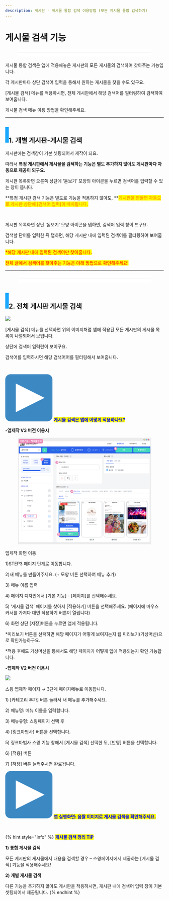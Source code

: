 ```yaml
---
description: 게시판 - 게시물 통합 검색 이용방법 (모든 게시물 통합 검색하기)
---
```


# 게시물 검색 기능

<figure><img src="../../../.gitbook/assets/구분선 (4) (1).PNG" alt=""><figcaption></figcaption></figure>

게시물 통합 검색은 앱에 적용해놓은 게시판의  모든 게시물의 검색하여 찾아주는 기능입니다.

각 게시판마다 상단 검색어 입력을 통해서 원하는 게시물을 찾을 수도 있구요.

\[게시물 검색] 메뉴를 적용하시면, 전체 게시판에서 해당 검색어를 필터링하여 검색하여 보여줍니다.

게시물 검색 메뉴 이용 방법을 확인해주세요.

***

## &#x20;![](<../../../.gitbook/assets/image (2) (1).png>)1. 개별 게시판-게시물 검색

게시판에는 검색창이 기본 셋팅되어서 제작이 되요.

따라서 **특정 게시판에서 게시물을 검색하는 기능은 별도 추가하지 않아도 게시판마다 자동으로 제공이 되구요.**

게시판 목록화면 오른쪽 상단에 ‘돋보기’ 모양의 아이콘을 누르면 검색어를 입력할 수 있는 창이 뜹니다.

**특정 게시판 검색 기능은 별도로 기능을 적용하지 않아도, **<mark style="color:orange;">**게시판을 만들면 자동으로 게시판 상단에 \[검색어 입력]이 배치됩니다.**</mark>&#x20;

<div align="left">

<img src="https://wp.swing2app.co.kr/wp-content/uploads/2018/09/%EA%B2%8C%EC%8B%9C%EB%AC%BC%EA%B2%80%EC%83%89NEW1.png" alt="">

</div>

게시판 목록화면 상단 ‘돋보기’ 모양 아이콘을 탭하면, 검색어 입력 창이 뜨구요.

검색할 단어를 입력한 뒤 탭하면, 해당 게시판 내에 입력된 검색어를 필터링하여 보여줍니다.

<mark style="color:red;">\*해당 게시판 내에 입력된 검색어만 찾아줍니다.</mark>

<mark style="color:red;">전체 글에서 검색어를 찾아주는 기능은 아래 방법으로 확인해주세요!</mark>

***

<figure><img src="../../../.gitbook/assets/구분선 (4) (1).PNG" alt=""><figcaption></figcaption></figure>

## &#x20;![](<../../../.gitbook/assets/image (2) (1).png>)2. 전체 게시판 게시물 검색

![](https://wp.swing2app.co.kr/wp-content/uploads/2018/09/%EA%B2%8C%EC%8B%9C%EB%AC%BC%EA%B2%80%EC%83%892.png)

\[게시물 검색] 메뉴를 선택하면 위의 이미지처럼 앱에 적용된 모든 게시판의 게시물 목록이 나열되어서 보입니다.

상단에 검색어 입력란이 보이구요.

검색어를 입력하시면 해당 검색어어를 필터링해서 보여줍니다.

**​**

<img src="../../../.gitbook/assets/image (9).png" alt="" data-size="line"> <mark style="color:blue;">**게시물 검색은 앱에 어떻게 적용하나요?**</mark>

**-앱제작 V3 버전 이용시**

<figure><img src="../../../.gitbook/assets/게시물검색.png" alt=""><figcaption></figcaption></figure>

앱제작 화면 이동

1\)STEP3 페이지 단계로 이동합니다.

2\)새 메뉴를 만들어주세요. (+ 모양 버튼 선택하여 메뉴 추가)

3\) 메뉴 이름 입력

4\) 페이지 디자인에서 \[기본 기능] - \[페이지]를 선택해주세요.&#x20;

5\) ‘게시물 검색’ 페이지를 찾아서 \[적용하기] 버튼을 선택해주세요. (페이지에 마우스 커서를 가져다 대면 적용하기 버튼이 열립니다)

6\) 화면 상단 \[저장]버튼을 누르면 앱에 적용됩니다.

\*미리보기 버튼을 선택하면 해당 페이지가 어떻게 보여지는지 웹 미리보기(가상머신)으로 확인가능하구요.

\*적용 후에도 가상머신을 통해서도 해당 페이지가 어떻게 앱에 적용되는지 확인 가능합니다.



**-앱제작 V2 버전 이용시**

![](https://wp.swing2app.co.kr/wp-content/uploads/2019/06/%EA%B2%8C%EC%8B%9C%EB%AC%BC%EA%B2%80%EC%83%89-NEW1.png)

스윙 앱제작 페이지 → 3단계 페이지메뉴로 이동합니다.

1\) \[카테고리 추가] 버튼 눌러서 새 메뉴를 추가해주세요.

2\) 메뉴명: 메뉴 이름을 입력합니다.&#x20;

3\) 메뉴유형: 스윙페이지 선택 후

4\) \[링크마법사] 버튼을 선택합니다.

5\) 링크마법사 스윙 기능 창에서 \[게시물 검색] 선택한 뒤,  \[반영] 버튼을 선택합니다.&#x20;

6\) \[적용] 버튼

7\) \[저장] 버튼 눌러주시면 완료됩니다.



<img src="../../../.gitbook/assets/image (9).png" alt="" data-size="line"> <mark style="color:blue;">**앱 실행화면: 움짤 이미지로 게시물 검색을 확인해주세요.**</mark>

<div align="left">

<img src="https://wp.swing2app.co.kr/wp-content/uploads/2018/09/%EB%85%B9%ED%99%94_2020_12_29_16_53_54_855.gif" alt="">

</div>

{% hint style="info" %}
<mark style="color:blue;">**게시물 검색 정리 TIP**</mark>

**1) 통합 게시물 검색**

모든 게시판의 게시물에서 내용을 검색할 경우 – 스윙페이지에서 제공하는 \[게시물 검색] 기능을 적용해주세요!

**2) 개별 게시물 검색**

다른 기능을 추가하지 않아도 게시판을 적용하시면, 게시판 내에 검색어 입력 창이 기본 셋팅되어서 제공됩니다.
{% endhint %}

